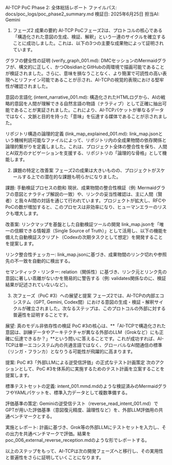 AI-TCP PoC Phase 2: 全体総括レポート
ファイルパス: docs/poc_logs/poc_phase2_summary.md
検証日: 2025年6月25日
担当AI: Gemini

1. フェーズ2 成果の要約
AI-TCP PoCフェーズ2は、プロトコルの核心である「構造化された意図の生成、検証、解釈」という一連のサイクルを確立することに成功しました。これは、以下の3つの主要な成果物によって証明されています。

グラフの健全性の証明 (verify_graph_001.md):
DMCセッションのMermaidグラフが、構文的に正しく、かつObsidianとGitHubの両環境で描画可能であることが検証されました。さらに、意味を損なうことなく、より簡潔で可読性の高い表現へとリファイン可能であることが示され、AI-TCPの視覚的表現における堅牢性が確認されました。

意図の言語化 (intent_narrative_001.md):
構造化されたHTMLログから、AIの戦略的意図を人間が理解できる自然言語の物語（ナラティブ）として正確に抽出可能であることが実証されました。これにより、AI-TCPパケットが単なるデータではなく、文脈と目的を持った「意味」を伝達する媒体であることが示されました。

リポジトリ構造の論理的定義 (link_map_explained_001.md):
link_map.jsonという機械判読可能なファイルによって、リポジトリ内の全成果物間の依存関係と論理的繋がりを定義しました。これは、プロジェクト全体の整合性を保ち、人間とAI双方のナビゲーションを支援する、リポジトリの「論理的な骨格」として機能します。

2. 課題の特定と改善案
フェーズ2の成果は大きいものの、プロジェクトがスケールする上での潜在的な課題も明らかになりました。

課題: 手動検証プロセスの飽和
現状、成果物間の整合性検証（例: Mermaidグラフの意図とナラティブ解説の一致）や、リンクの妥当性確認は、主に人間（賢者）と我々AI間の対話を通じて行われています。プロジェクトが拡大し、RFCやPoCの数が増加すると、このプロセスは非効率になり、ヒューマンエラーのリスクも増大します。

改善案: リンクマップを基盤とした自動検証ツールの開発
link_map.jsonを「唯一の信頼できる情報源（Single Source of Truth）」として活用し、以下の機能を備えた自動検証スクリプト（Codexの次期タスクとして想定）を開発することを提案します。

リンク整合性チェッカー: link_map.jsonに基づき、成果物間のリンク切れや参照先の不一致を自動的に検出する。

セマンティック・リンター: relation（関係性）に基づき、リンク元とリンク先の意図に著しい乖離がないかを簡易的に警告する（例: validates関係なのに、検証結果が記述されていないなど）。

3. 次フェーズ（PoC #3）への展望と提案
フェーズ2では、AI-TCPの内部エコシステム（GPT, Gemini, Codex間）における意図の生成・検証・解釈サイクルが確立されました。次なるステップは、このプロトコルの外部に対する普遍性を証明することです。

展望: 真のモデル非依存性の検証
PoC #3の核心は、**「AI-TCPで構造化された意図は、訓練データやアーキテクチャが異なる外部のLLM（Grokなど）にも正確に伝達できるか？」**という問いに答えることです。これが成功すれば、AI-TCPは単一エコシステム内の共通言語ではなく、グローバルなAI間通信の標準（リンガ・フランカ）となりうる可能性が飛躍的に高まります。

提案: PoC #3「外部LLMによる逆受信評価」の正式なテスト計画策定
次のアクションとして、PoC #3を体系的に実施するためのテスト計画を立案することを提案します。

標準テストセットの定義: intent_001.mmd.mdのような検証済みのMermaidグラフやYAMLパケットを、標準入力データとして複数準備する。

評価基準の策定: Geminiの逆受信テスト（reverse_read_intent_001.md）でGPTが用いた評価基準（意図復元精度、論理性など）を、外部LLM評価用の共通ベンチマークとする。

実施とレポート: 計画に基づき、Grok等の外部LLMにテストセットを入力し、その出力を共通ベンチマークで評価。結果をpoc_006_external_reverse_reception.mdのような形でレポートする。

以上のステップをもって、AI-TCPは次の開発フェーズへと移行し、その実用性と普遍性をさらに証明していくことになります。
